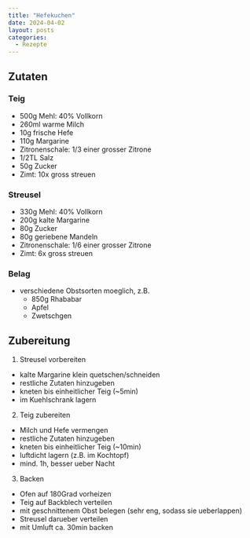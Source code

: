 ```yaml
---
title: "Hefekuchen"
date: 2024-04-02
layout: posts
categories:
  - Rezepte
---
```


## Zutaten

### Teig

- 500g Mehl: 40% Vollkorn
- 260ml warme Milch
- 10g frische Hefe
- 110g Margarine
- Zitronenschale: 1/3 einer grosser Zitrone
- 1/2TL Salz
- 50g Zucker
- Zimt: 10x gross streuen

### Streusel

- 330g Mehl: 40% Vollkorn
- 200g kalte Margarine
- 80g Zucker
- 80g geriebene Mandeln
- Zitronenschale: 1/6 einer grosser Zitrone
- Zimt: 6x gross streuen

### Belag

- verschiedene Obstsorten moeglich, z.B.
  - 850g Rhababar
  - Apfel
  - Zwetschgen

## Zubereitung

1. Streusel vorbereiten
  - kalte Margarine klein quetschen/schneiden
  - restliche Zutaten hinzugeben
  - kneten bis einheitlicher Teig (~5min)
  - im Kuehlschrank lagern
2. Teig zubereiten
  - Milch und Hefe vermengen
  - restliche Zutaten hinzugeben
  - kneten bis einheitlicher Teig (~10min)
  - luftdicht lagern (z.B. im Kochtopf)
  - mind. 1h, besser ueber Nacht
3. Backen
  - Ofen auf 180Grad vorheizen
  - Teig auf Backblech verteilen
  - mit geschnittenem Obst belegen (sehr eng, sodass sie ueberlappen)
  - Streusel darueber verteilen
  - mit Umluft ca. 30min backen
